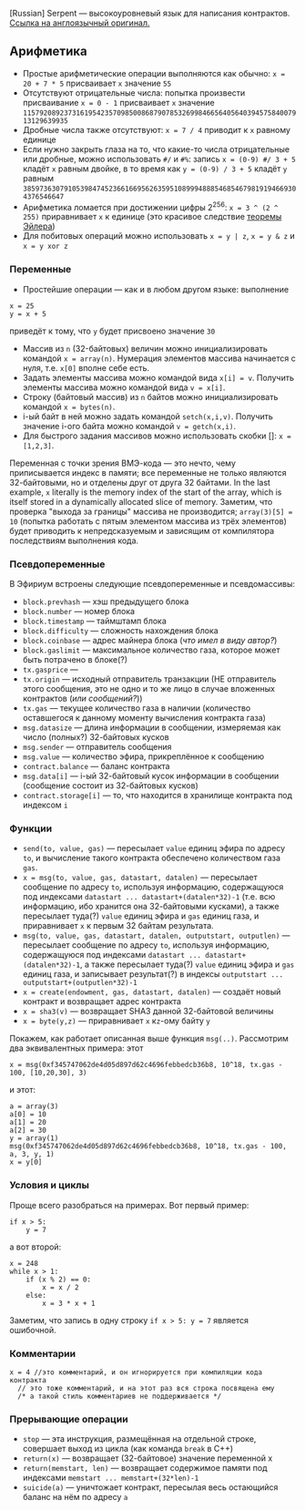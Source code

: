 [Russian] Serpent — высокоуровневый язык для написания контрактов. [Ссылка на англоязычный оригинал.](https://github.com/ethereum/wiki/wiki/%5BEnglish%5D-Serpent-programming-language-operations)

## Арифметика

* Простые арифметические операции выполняются как обычно: `x = 20 + 7 * 5` присваивает `x` значение `55`
* Отсутствуют отрицательные числа: попытка произвести присваивание `x = 0 - 1` присваивает `x` значение `115792089237316195423570985008687907853269984665640564039457584007913129639935`
* Дробные числа также отсутствуют: `x = 7 / 4` приводит к `x` равному единице
* Если нужно закрыть глаза на то, что какие-то числа отрицательные или дробные, можно использовать `#/` и `#%`: запись `x = (0-9) #/ 3 + 5` кладёт `x` равным двойке, в то время как `y = (0-9) / 3 + 5` кладёт `y` равным `38597363079105398474523661669562635951089994888546854679819194669304376546647`
* Арифметика ломается при достижении цифры 2<sup>256</sup>: `x = 3 ^ (2 ^ 255)` приравнивает `x` к единице (это красивое следствие [теоремы Эйлера](http://ru.wikipedia.org/wiki/%D0%A2%D0%B5%D0%BE%D1%80%D0%B5%D0%BC%D0%B0_%D0%AD%D0%B9%D0%BB%D0%B5%D1%80%D0%B0_(%D1%82%D0%B5%D0%BE%D1%80%D0%B8%D1%8F_%D1%87%D0%B8%D1%81%D0%B5%D0%BB)))
* Для побитовых операций можно использовать `x = y | z`, `x = y & z` и `x = y xor z`

### Переменные

* Простейшие операции — как и в любом другом языке: выполнение 

```
x = 25
y = x + 5
```

приведёт к тому, что `y` будет присвоено значение `30`
* Массив из `n` (32-байтовых) величин можно инициализировать командой `x = array(n)`. Нумерация элементов массива начинается с нуля, т.е. `x[0]` вполне себе есть.
* Задать элементы массива можно командой вида `x[i] = v`. Получить элементы массива можно командой вида `v = x[i]`.
* Строку (байтовый массив) из `n` байтов можно инициализировать командой `x = bytes(n)`.
* i-ый байт в ней можно задать командой `setch(x,i,v)`. Получить значение i-ого байта можно командой `v = getch(x,i)`.
* Для быстрого задания массивов можно использовать скобки []: `x = [1,2,3]`.

Переменная с точки зрения ВМЭ-кода — это нечто, чему приписывается индекс в памяти; все переменные не только являются 32-байтовыми, но и отделены друг от друга 32 байтами. In the last example, `x` literally is the memory index of the start of the array, which is itself stored in a dynamically allocated slice of memory. Заметим, что проверка "выхода за границы" массива не производится; `array(3)[5] = 10` (попытка работать с пятым элементом массива из трёх элементов) будет приводить к непредсказуемым и зависящим от компилятора последствиям выполнения кода.

### Псевдопеременные

В Эфириум встроены следующие псевдопеременные и псевдомассивы:

* `block.prevhash` — хэш предыдущего блока
* `block.number` — номер блока
* `block.timestamp` — таймштамп блока
* `block.difficulty` — сложность нахождения блока
* `block.coinbase` — адрес майнера блока (*что имел в виду автор?*)
* `block.gaslimit` — максимальное количество газа, которое может быть потрачено в блоке(?)
* `tx.gasprice` — 
* `tx.origin` — исходный отправитель транзакции (НЕ отправитель этого сообщения, это не одно и то же лицо в случае вложенных контрактов (*или сообщений?*))
* `tx.gas` — текущее количество газа в наличии (количество оставшегося к данному моменту вычисления контракта газа)
* `msg.datasize` — длина информации в сообщении, измеряемая как число (полных?) 32-байтовых кусков
* `msg.sender` — отправитель сообщения
* `msg.value` — количество эфира, прикреплённое к сообщению
* `contract.balance` — баланс контракта
* `msg.data[i]` — i-ый 32-байтовый кусок информации в сообщении (сообщение состоит из 32-байтовых кусков)
* `contract.storage[i]` — то, что находится в хранилище контракта под индексом `i`

### Функции

* `send(to, value, gas)` — пересылает `value` единиц эфира по адресу `to`, и вычисление такого контракта обеспечено количеством газа `gas`.
* `x = msg(to, value, gas, datastart, datalen)` — пересылает сообщение по адресу `to`, используя информацию, содержащуюся под индексами `datastart ... datastart+(datalen*32)-1` (т.е. всю информацию, ибо хранится она 32-байтовыми кусками), а также пересылает туда(?) `value` единиц эфира и `gas` единиц газа, и приравнивает `x` к первым 32 байтам результата.
* `msg(to, value, gas, datastart, datalen, outputstart, outputlen)` — пересылает сообщение по адресу `to`, используя информацию, содержащуюся под индексами `datastart ... datastart+(datalen*32)-1`, а также пересылает туда(?) `value` единиц эфира и `gas` единиц газа, и записывает результат(?) в индексы `outputstart ... outputstart+(outputlen*32)-1`
* `x = create(endowment, gas, datastart, datalen)` — создаёт новый контракт и возвращает адрес контракта
* `x = sha3(v)` — возвращает SHA3 данной 32-байтовой величины
* `x = byte(y,z)` — приравнивает `x` к`z`-ому байту `y`

Покажем, как работает описанная выше функция `msg(..)`. Рассмотрим два эквивалентных примера: этот

`x = msg(0xf345747062de4d05d897d62c4696febbedcb36b8, 10^18, tx.gas - 100, [10,20,30], 3)`

и этот:

```
a = array(3)
a[0] = 10
a[1] = 20
a[2] = 30
y = array(1)
msg(0xf345747062de4d05d897d62c4696febbedcb36b8, 10^18, tx.gas - 100, a, 3, y, 1)
x = y[0]
```

### Условия и циклы

Проще всего разобраться на примерах. Вот первый пример:

```
if x > 5:
    y = 7
```

а вот второй:

```
x = 248
while x > 1:
    if (x % 2) == 0: 
        x = x / 2
    else:
        x = 3 * x + 1
```

Заметим, что запись в одну строку `if x > 5: y = 7` является ошибочной.

### Комментарии

```
x = 4 //это комментарий, и он игнорируется при компиляции кода контракта 
  // это тоже комментарий, и на этот раз вся строка посвящена ему 
  /* а такой стиль комментариев не поддерживается */
```

### Прерывающие операции

* `stop` — эта инструкция, размещённая на отдельной строке, совершает выход из цикла (как команда `break` в C++)
* `return(x)` — возвращает (32-байтовое) значение переменной x
* `return(memstart, len)` — возвращает содержимое памяти под индексами `memstart ... memstart+(32*len)-1`
* `suicide(a)` — уничтожает контракт, пересылая весь остающийся баланс на нём по адресу `a`